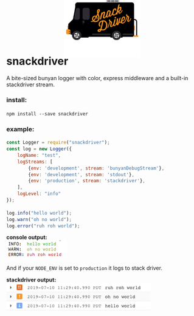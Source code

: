 <div style="text-align:center;"><img style="width: 40%; margin: -100px 0 -50px 0;" src="SnackDriver.png" /></div>

# snackdriver

A bite-sized bunyan logger with color, express middleware and a built-in stackdriver stream.

### install:

`npm install --save snackdriver`

### example:

```javascript
const Logger = require("snackdriver");
const log = new Logger({
	logName: "test",
	logStreams: [
		{env: 'development', stream: 'bunyanDebugStream'},
		{env: 'development', stream: 'stdout'},
		{env: 'production', stream: 'stackdriver'},
	],
	logLevel: "info"
});

log.info("hello world");
log.warn("oh no world");
log.error("ruh roh world");
```

**console output:**  
![alt text](console.png "Pretty huh?")

And if your `NODE_ENV` is set to `production` it logs to stack driver.

**stackdriver output:**  
![alt text](stackdriver.png "noice!")
